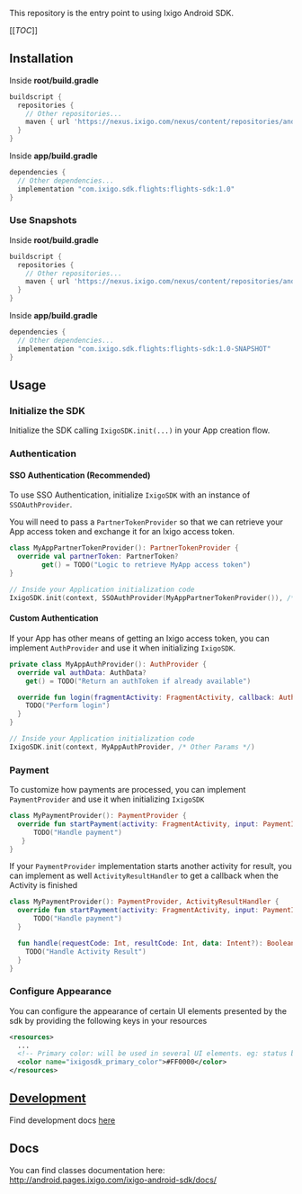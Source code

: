This repository is the entry point to using Ixigo Android SDK.

[[_TOC_]]

## Installation

Inside **root/build.gradle**

```groovy
buildscript {
  repositories {
    // Other repositories...
    maven { url 'https://nexus.ixigo.com/nexus/content/repositories/androidshared' }
  }
}
```

Inside **app/build.gradle**

```groovy
dependencies {
  // Other dependencies...
  implementation "com.ixigo.sdk.flights:flights-sdk:1.0"
}
```

### Use Snapshots

Inside **root/build.gradle**

```groovy
buildscript {
  repositories {
    // Other repositories...
    maven { url 'https://nexus.ixigo.com/nexus/content/repositories/androidshared-snapshots' }
  }
}
```

Inside **app/build.gradle**

```groovy
dependencies {
  // Other dependencies...
  implementation "com.ixigo.sdk.flights:flights-sdk:1.0-SNAPSHOT"
}
```

## Usage

### Initialize the SDK

Initialize the SDK calling `IxigoSDK.init(...)` in your App creation flow.

### Authentication

#### SSO Authentication (Recommended)

To use SSO Authentication, initialize `IxigoSDK` with an instance of `SSOAuthProvider`.

You will need to pass a `PartnerTokenProvider` so that we can retrieve your App access token and exchange it for an Ixigo access token.

```kotlin
class MyAppPartnerTokenProvider(): PartnerTokenProvider {
  override val partnerToken: PartnerToken?
        get() = TODO("Logic to retrieve MyApp access token")
}

// Inside your Application initialization code
IxigoSDK.init(context, SSOAuthProvider(MyAppPartnerTokenProvider()), /* Other Params */)
```

#### Custom Authentication

If your App has other means of getting an Ixigo access token, you can implement `AuthProvider` and use it when initializing `IxigoSDK`.

```kotlin
private class MyAppAuthProvider(): AuthProvider {
  override val authData: AuthData?
    get() = TODO("Return an authToken if already available")

  override fun login(fragmentActivity: FragmentActivity, callback: AuthCallback): Boolean {
    TODO("Perform login")
  }
}

// Inside your Application initialization code
IxigoSDK.init(context, MyAppAuthProvider, /* Other Params */)
```

### Payment

To customize how payments are processed, you can implement `PaymentProvider` and use it when initializing `IxigoSDK`

```kotlin
class MyPaymentProvider(): PaymentProvider {
  override fun startPayment(activity: FragmentActivity, input: PaymentInput, callback: PaymentCallback): Boolean {
      TODO("Handle payment")
   }
}
```

If your `PaymentProvider` implementation starts another activity for result, you can implement as well `ActivityResultHandler` to get a callback when the Activity is finished

```kotlin
class MyPaymentProvider(): PaymentProvider, ActivityResultHandler {
  override fun startPayment(activity: FragmentActivity, input: PaymentInput, callback: PaymentCallback): Boolean {
      TODO("Handle payment")
  }

  fun handle(requestCode: Int, resultCode: Int, data: Intent?): Boolean {
    TODO("Handle Activity Result")
  }
}
```

### Configure Appearance

You can configure the appearance of certain UI elements presented by the sdk by providing the following keys in your resources

```xml
<resources>
  ...
  <!-- Primary color: will be used in several UI elements. eg: status bar bg color-->
  <color name="ixigosdk_primary_color">#FF0000</color>
</resources>
```

## [Development](docs/DEVELOPMENT.md)

Find development docs [here](docs/DEVELOPMENT.md)

## Docs

You can find classes documentation here: http://android.pages.ixigo.com/ixigo-android-sdk/docs/
